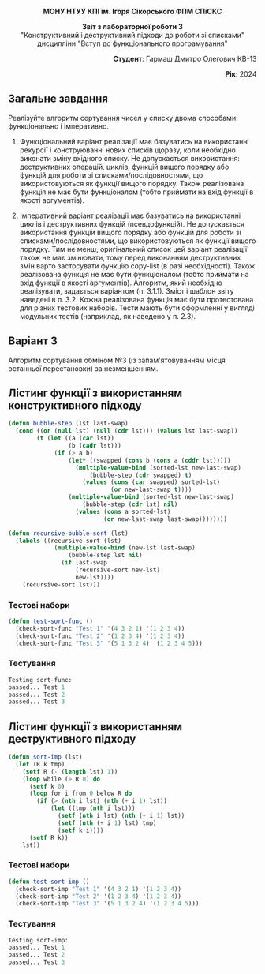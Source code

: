 <p align="center"><b>МОНУ НТУУ КПІ ім. Ігоря Сікорського ФПМ СПіСКС</b></p>
<p align="center">
<b>Звіт з лабораторної роботи 3</b><br/>
"Конструктивний і деструктивний підходи до роботи зі списками"<br/>
дисципліни "Вступ до функціонального програмування"
</p>
<p align="right"><b>Студент</b>: Гармаш Дмитро Олегович КВ-13</p>
<p align="right"><b>Рік</b>: 2024</p>

## Загальне завдання

Реалізуйте алгоритм сортування чисел у списку двома способами: функціонально і імперативно.

1. Функціональний варіант реалізації має базуватись на використанні рекурсії і
   конструюванні нових списків щоразу, коли необхідно виконати зміну вхідного
   списку. Не допускається використання: деструктивних операцій, циклів, функцій
   вищого порядку або функцій для роботи зі списками/послідовностями, що
   використовуються як функції вищого порядку. Також реалізована функція не має
   бути функціоналом (тобто приймати на вхід функції в якості аргументів).

2. Імперативний варіант реалізації має базуватись на використанні циклів і
   деструктивних функцій (псевдофункцій). Не допускається використання функцій
   вищого порядку або функцій для роботи зі списками/послідовностями, що
   використовуються як функції вищого порядку. Тим не менш, оригінальний список
   цей варіант реалізації також не має змінювати, тому перед виконанням
   деструктивних змін варто застосувати функцію copy-list (в разі необхідності).
   Також реалізована функція не має бути функціоналом (тобто приймати на вхід
   функції в якості аргументів).
   Алгоритм, який необхідно реалізувати, задається варіантом (п. 3.1.1). Зміст і шаблон
   звіту наведені в п. 3.2.
   Кожна реалізована функція має бути протестована для різних тестових наборів. Тести
   мають бути оформленні у вигляді модульних тестів (наприклад, як наведено у п. 2.3).

## Варіант 3

Алгоритм сортування обміном №3 (із запам'ятовуванням місця останньої перестановки) за незменшенням.

## Лістинг функції з використанням конструктивного підходу

```lisp
(defun bubble-step (lst last-swap)
  (cond ((or (null lst) (null (cdr lst))) (values lst last-swap))
        (t (let ((a (car lst))
                 (b (cadr lst)))
             (if (> a b)
                 (let* ((swapped (cons b (cons a (cddr lst)))))
                   (multiple-value-bind (sorted-lst new-last-swap)
                       (bubble-step (cdr swapped) t)
                     (values (cons (car swapped) sorted-lst)
                             (or new-last-swap t))))
                 (multiple-value-bind (sorted-lst new-last-swap)
                     (bubble-step (cdr lst) nil)
                   (values (cons a sorted-lst)
                           (or new-last-swap last-swap))))))))

(defun recursive-bubble-sort (lst)
  (labels ((recursive-sort (lst)
             (multiple-value-bind (new-lst last-swap)
                 (bubble-step lst nil)
               (if last-swap
                   (recursive-sort new-lst)
                   new-lst))))
    (recursive-sort lst)))
```

### Тестові набори

```lisp
(defun test-sort-func ()
  (check-sort-func "Test 1" '(4 3 2 1) '(1 2 3 4))
  (check-sort-func "Test 2" '(1 2 3 4) '(1 2 3 4))
  (check-sort-func "Test 3" '(5 1 3 2 4) '(1 2 3 4 5)))
```

### Тестування

```lisp
Testing sort-func:
passed... Test 1
passed... Test 2
passed... Test 3
```

## Лістинг функції з використанням деструктивного підходу

```lisp
(defun sort-imp (lst)
  (let (R k tmp)
    (setf R (- (length lst) 1))
    (loop while (> R 0) do
      (setf k 0)
      (loop for i from 0 below R do
        (if (> (nth i lst) (nth (+ i 1) lst))
            (let ((tmp (nth i lst)))
              (setf (nth i lst) (nth (+ i 1) lst))
              (setf (nth (+ i 1) lst) tmp)
              (setf k i)))) 
      (setf R k))  
    lst))
```

### Тестові набори

```lisp
(defun test-sort-imp ()
  (check-sort-imp "Test 1" '(4 3 2 1) '(1 2 3 4))
  (check-sort-imp "Test 2" '(1 2 3 4) '(1 2 3 4))
  (check-sort-imp "Test 3" '(5 1 3 2 4) '(1 2 3 4 5)))
```

### Тестування

```lisp
Testing sort-imp:
passed... Test 1
passed... Test 2
passed... Test 3
```
